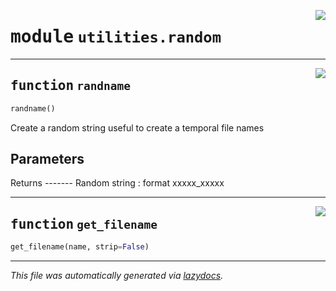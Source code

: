 <!-- markdownlint-disable -->

<a href="https://github.com/Schwarzam/MAR/blob/master/mar/mar/utilities/random.py#L0"><img align="right" style="float:right;" src="https://img.shields.io/badge/-source-cccccc?style=flat-square"></a>

# <kbd>module</kbd> `utilities.random`





---

<a href="https://github.com/Schwarzam/MAR/blob/master/mar/mar/utilities/random.py#L3"><img align="right" style="float:right;" src="https://img.shields.io/badge/-source-cccccc?style=flat-square"></a>

## <kbd>function</kbd> `randname`

```python
randname()
```

Create a random string useful to create a temporal file names 

Parameters 
---------- 

Returns 
------- Random string : format  xxxxx_xxxxx 


---

<a href="https://github.com/Schwarzam/MAR/blob/master/mar/mar/utilities/random.py#L21"><img align="right" style="float:right;" src="https://img.shields.io/badge/-source-cccccc?style=flat-square"></a>

## <kbd>function</kbd> `get_filename`

```python
get_filename(name, strip=False)
```








---

_This file was automatically generated via [lazydocs](https://github.com/ml-tooling/lazydocs)._
